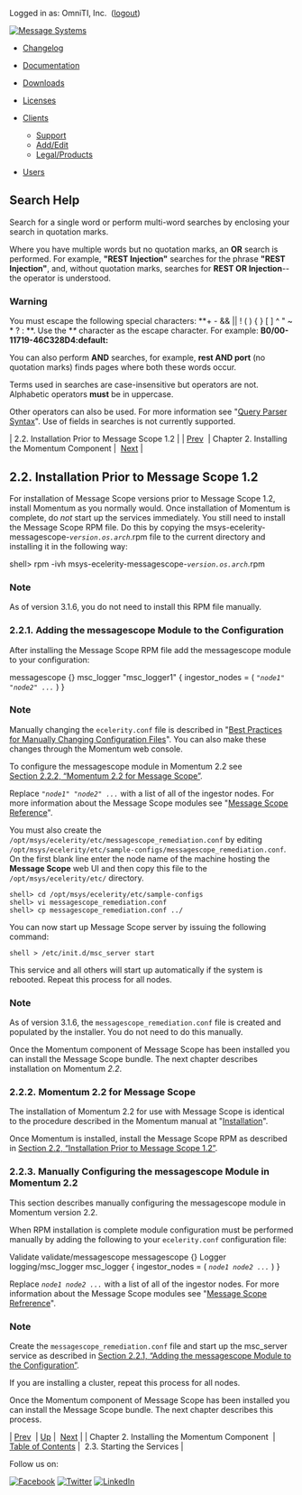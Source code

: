 Logged in as: OmniTI, Inc.  ([logout](https://support.messagesystems.com/logout.php))

[![Message Systems](https://support.messagesystems.com/images/ms-white205.png)](https://support.messagesystems.com/start.php) 

*   [Changelog](https://support.messagesystems.com/start.php?show=changelog)
*   [Documentation](https://support.messagesystems.com/docs/)
*   [Downloads](https://support.messagesystems.com/start.php)

*   [Licenses](https://support.messagesystems.com/license_summary.php)
*   <a href="">Clients</a>
    *   [Support](https://support.messagesystems.com/cs.php)
    *   [Add/Edit](https://support.messagesystems.com/edit_client.php)
    *   [Legal/Products](https://support.messagesystems.com/edit_products.php)
*   [Users](https://support.messagesystems.com/edit_customer.php)

## Search Help

Search for a single word or perform multi-word searches by enclosing your search in quotation marks.

Where you have multiple words but no quotation marks, an **OR** search is performed. For example, **"REST Injection"** searches for the phrase **"REST Injection"**, and, without quotation marks, searches for **REST OR Injection**--the operator is understood.

### Warning

You must escape the following special characters: **+ - && || ! ( ) { } [ ] ^ " ~ * ? : \**. Use the **\** character as the escape character. For example: **B0/00-11719-46C328D4\:default\:**

You can also perform **AND** searches, for example, **rest AND port** (no quotation marks) finds pages where both these words occur.

Terms used in searches are case-insensitive but operators are not. Alphabetic operators **must** be in uppercase.

Other operators can also be used. For more information see "[Query Parser Syntax](https://lucene.apache.org/core/old_versioned_docs/versions/3_0_0/queryparsersyntax.html)". Use of fields in searches is not currently supported.

| 2.2. Installation Prior to Message Scope 1.2 |
| [Prev](scope.installing.php)  | Chapter 2. Installing the Momentum Component |  [Next](scope.installing.momo3.msc1.2.services.php) |

## 2.2. Installation Prior to Message Scope 1.2

For installation of Message Scope versions prior to Message Scope 1.2, install Momentum as you normally would. Once installation of Momentum is complete, do *not* start up the services immediately. You still need to install the Message Scope RPM file. Do this by copying the msys-ecelerity-messagescope-*`version.os.arch`*.rpm file to the current directory and installing it in the following way:

shell> rpm -ivh msys-ecelerity-messagescope-*`version.os.arch`*.rpm
### Note

As of version 3.1.6, you do not need to install this RPM file manually.

### 2.2.1. Adding the messagescope Module to the Configuration

After installing the Message Scope RPM file add the messagescope module to your configuration:

messagescope {}
msc_logger "msc_logger1" {
  ingestor_nodes = ( *`"node1" "node2" ...`*              )
}
### Note

Manually changing the `ecelerity.conf` file is described in "[Best Practices for Manually Changing Configuration Files](https://support.messagesystems.com/docs/web-ref/conf.manual.changes.php)". You can also make these changes through the Momentum web console.

To configure the messagescope module in Momentum 2.2 see [Section 2.2.2, “Momentum 2.2 for Message Scope”](scope.installing.momo3.msc1.2.prior.php#scope.installing.momo2 "2.2.2. Momentum 2.2 for Message Scope").

Replace *`"node1" "node2" ...`*              with a list of all of the ingestor nodes. For more information about the Message Scope modules see "[Message Scope Reference](https://support.messagesystems.com/docs/web-message-scope/)".

You must also create the `/opt/msys/ecelerity/etc/messagescope_remediation.conf` by editing `/opt/msys/ecelerity/etc/sample-configs/messagescope_remediation.conf`. On the first blank line enter the node name of the machine hosting the **Message Scope**       web UI and then copy this file to the `/opt/msys/ecelerity/etc/` directory.

```
shell> cd /opt/msys/ecelerity/etc/sample-configs
shell> vi messagescope_remediation.conf
shell> cp messagescope_remediation.conf ../
```

You can now start up Message Scope server by issuing the following command:

`shell > /etc/init.d/msc_server start`

This service and all others will start up automatically if the system is rebooted. Repeat this process for all nodes.

### Note

As of version 3.1.6, the `messagescope_remediation.conf` file is created and populated by the installer. You do not need to do this manually.

Once the Momentum component of Message Scope has been installed you can install the Message Scope bundle. The next chapter describes installation on Momentum *2.2*.

### 2.2.2. Momentum 2.2 for Message Scope

The installation of Momentum 2.2 for use with Message Scope is identical to the procedure described in the Momentum manual at "[Installation](https://support.messagesystems.com/docs/web/install.linux.php)".

Once Momentum is installed, install the Message Scope RPM as described in [Section 2.2, “Installation Prior to Message Scope 1.2”](scope.installing.momo3.msc1.2.prior.php "2.2. Installation Prior to Message Scope 1.2").

### 2.2.3. Manually Configuring the messagescope Module in Momentum 2.2

This section describes manually configuring the messagescope module in Momentum version 2.2.

When RPM installation is complete module configuration must be performed manually by adding the following to your `ecelerity.conf` configuration file:

Validate validate/messagescope messagescope {}
Logger logging/msc_logger msc_logger {
  ingestor_nodes = ( *`node1 node2 ...`*            )
}

Replace *`node1 node2 ...`*            with a list of all of the ingestor nodes. For more information about the Message Scope modules see "[Message Scope Refrerence](https://support.messagesystems.com/docs/web-message-scope/index.php)".

### Note

Create the `messagescope_remediation.conf` file and start up the msc_server service as described in [Section 2.2.1, “Adding the messagescope Module to the Configuration”](scope.installing.momo3.msc1.2.prior.php#scope.installing.momo3.msc1.2.prior.module "2.2.1. Adding the messagescope Module to the Configuration").

If you are installing a cluster, repeat this process for all nodes.

Once the Momentum component of Message Scope has been installed you can install the Message Scope bundle. The next chapter describes this process.

| [Prev](scope.installing.php)  | [Up](scope.installing.php) |  [Next](scope.installing.momo3.msc1.2.services.php) |
| Chapter 2. Installing the Momentum Component  | [Table of Contents](index.php) |  2.3. Starting the Services |

Follow us on:

[![Facebook](https://support.messagesystems.com/images/icon-facebook.png)](http://www.facebook.com/messagesystems) [![Twitter](https://support.messagesystems.com/images/icon-twitter.png)](http://twitter.com/#!/MessageSystems) [![LinkedIn](https://support.messagesystems.com/images/icon-linkedin.png)](http://www.linkedin.com/company/message-systems)